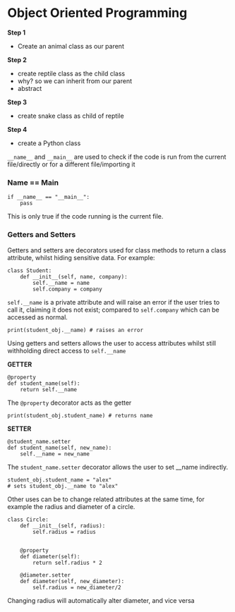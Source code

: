 # Object Oriented Programming

**Step 1**
- Create an animal class as our parent

**Step 2**
- create reptile class as the child class
- why? so we can inherit from our parent
- abstract

**Step 3**
- create snake class as child of reptile

**Step 4**
- create a Python class

``__name__`` and ``__main__`` are used to check if the code is run from the current file/directly or for a different file/importing it

### Name == Main
```
if __name__ == "__main__":
    pass
```
This is only true if the code running is the current file.

### Getters and Setters

Getters and setters are decorators used for class methods to return a class attribute, whilst hiding sensitive data. For example:
```
class Student:
    def __init__(self, name, company):
        self.__name = name
        self.company = company
```
``self.__name`` is a private attribute and will raise an error if the user tries to call it, claiming it does not exist; compared to ``self.company`` which can be accessed as normal.

```
print(student_obj.__name) # raises an error
```

Using getters and setters allows the user to access attributes whilst still withholding direct access to ``self.__name``

**GETTER**
```
@property
def student_name(self):
    return self.__name
```
The ``@property`` decorator acts as the getter
```
print(student_obj.student_name) # returns name
```

**SETTER**
```
@student_name.setter
def student_name(self, new_name):
    self.__name = new_name
```
The ``student_name.setter`` decorator allows the user to set __name indirectly.
```
student_obj.student_name = "alex"
# sets student_obj.__name to "alex"
```

Other uses can be to change related attributes at the same time, for example the radius and diameter of a circle. 

```
class Circle:
    def __init__(self, radius):
        self.radius = radius

    
    @property
    def diameter(self):
        return self.radius * 2

    @diameter.setter
    def diameter(self, new_diameter):
        self.radius = new_diameter/2
```

Changing radius will automatically alter diameter, and vice versa
